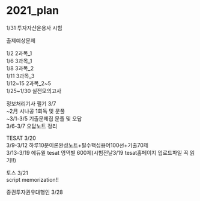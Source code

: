 # 2021_plan

1/31 투자자산운용사 시험<br>

출제예상문제<br>

1/2 2과목_1<br>
1/6 3과목_1<br>
1/8 3과목_2<br>
1/11 3과목_3<br>
1/12~15 2과목_2~5<br>
1/25~1/30 실전모의고사 <br>


정보처리기사 필기 3/7 <br>
~2月 시나공 1회독 및 문풀<br>
~3/1-3/5 기출문제집 문풀 및 오답<br>
3/6-3/7 오답노트 정리<br>

TESAT 3/20 <br>
3/9-3/12 하루10분이론완성노트+필수핵심용어100선+기출70제<br>
3/13-3/19 에듀윌 tesat 영역별 600제(시험전날3/19 tesat홈페이지 업로드파일 꼭 읽기!!)<br>

토스 3/21<br>
script memorization!!<br>

증권투자권유대행인 3/28 <br>
